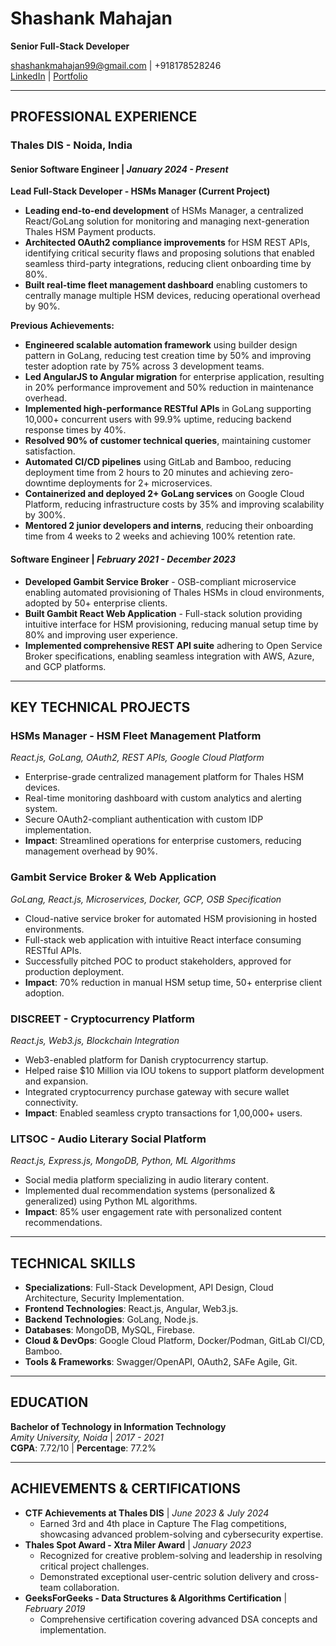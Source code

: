# Shashank Mahajan
**Senior Full-Stack Developer**

shashankmahajan99@gmail.com | +918178528246  
[LinkedIn](https://www.linkedin.com/in/shashank-mahajan-7baa1979) | [Portfolio](https://shashankmahajan.netlify.app/)

---

## PROFESSIONAL EXPERIENCE

### **Thales DIS** - Noida, India
#### **Senior Software Engineer** | *January 2024 - Present*

**Lead Full-Stack Developer - HSMs Manager (Current Project)**
- **Leading end-to-end development** of HSMs Manager, a centralized React/GoLang solution for monitoring and managing next-generation Thales HSM Payment products.
- **Architected OAuth2 compliance improvements** for HSM REST APIs, identifying critical security flaws and proposing solutions that enabled seamless third-party integrations, reducing client onboarding time by 80%.
- **Built real-time fleet management dashboard** enabling customers to centrally manage multiple HSM devices, reducing operational overhead by 90%.

**Previous Achievements:**
- **Engineered scalable automation framework** using builder design pattern in GoLang, reducing test creation time by 50% and improving tester adoption rate by 75% across 3 development teams.
- **Led AngularJS to Angular migration** for enterprise application, resulting in 20% performance improvement and 50% reduction in maintenance overhead.
- **Implemented high-performance RESTful APIs** in GoLang supporting 10,000+ concurrent users with 99.9% uptime, reducing backend response times by 40%.
- **Resolved 90% of customer technical queries**, maintaining customer satisfaction.
- **Automated CI/CD pipelines** using GitLab and Bamboo, reducing deployment time from 2 hours to 20 minutes and achieving zero-downtime deployments for 2+ microservices.
- **Containerized and deployed 2+ GoLang services** on Google Cloud Platform, reducing infrastructure costs by 35% and improving scalability by 300%.
- **Mentored 2 junior developers and interns**, reducing their onboarding time from 4 weeks to 2 weeks and achieving 100% retention rate.

#### **Software Engineer** | *February 2021 - December 2023*
- **Developed Gambit Service Broker** - OSB-compliant microservice enabling automated provisioning of Thales HSMs in cloud environments, adopted by 50+ enterprise clients.
- **Built Gambit React Web Application** - Full-stack solution providing intuitive interface for HSM provisioning, reducing manual setup time by 80% and improving user experience.
- **Implemented comprehensive REST API suite** adhering to Open Service Broker specifications, enabling seamless integration with AWS, Azure, and GCP platforms.

---

## KEY TECHNICAL PROJECTS

### **HSMs Manager - HSM Fleet Management Platform**
*React.js, GoLang, OAuth2, REST APIs, Google Cloud Platform*
- Enterprise-grade centralized management platform for Thales HSM devices.
- Real-time monitoring dashboard with custom analytics and alerting system.
- Secure OAuth2-compliant authentication with custom IDP implementation.
- **Impact**: Streamlined operations for enterprise customers, reducing management overhead by 90%.

### **Gambit Service Broker & Web Application**
*GoLang, React.js, Microservices, Docker, GCP, OSB Specification*
- Cloud-native service broker for automated HSM provisioning in hosted environments.
- Full-stack web application with intuitive React interface consuming RESTful APIs.
- Successfully pitched POC to product stakeholders, approved for production deployment.
- **Impact**: 70% reduction in manual HSM setup time, 50+ enterprise client adoption.

### **DISCREET - Cryptocurrency Platform**
*React.js, Web3.js, Blockchain Integration*
- Web3-enabled platform for Danish cryptocurrency startup.
- Helped raise $10 Million via IOU tokens to support platform development and expansion.
- Integrated cryptocurrency purchase gateway with secure wallet connectivity.
- **Impact**: Enabled seamless crypto transactions for 1,00,000+ users.

### **LITSOC - Audio Literary Social Platform**
*React.js, Express.js, MongoDB, Python, ML Algorithms*
- Social media platform specializing in audio literary content.
- Implemented dual recommendation systems (personalized & generalized) using Python ML algorithms.
- **Impact**: 85% user engagement rate with personalized content recommendations.

---

## TECHNICAL SKILLS

- **Specializations**: Full-Stack Development, API Design, Cloud Architecture, Security Implementation.
- **Frontend Technologies**: React.js, Angular, Web3.js.
- **Backend Technologies**: GoLang, Node.js.
- **Databases**: MongoDB, MySQL, Firebase.
- **Cloud & DevOps**: Google Cloud Platform, Docker/Podman, GitLab CI/CD, Bamboo.
- **Tools & Frameworks**: Swagger/OpenAPI, OAuth2, SAFe Agile, Git.

---

## EDUCATION

**Bachelor of Technology in Information Technology**  
*Amity University, Noida* | *2017 - 2021*  
**CGPA**: 7.72/10 | **Percentage**: 77.2%

---

## ACHIEVEMENTS & CERTIFICATIONS

- **CTF Achievements at Thales DIS** | *June 2023 & July 2024*
  - Earned 3rd and 4th place in Capture The Flag competitions, showcasing advanced problem-solving and cybersecurity expertise.
- **Thales Spot Award - Xtra Miler Award** | *January 2023*
  - Recognized for creative problem-solving and leadership in resolving critical project challenges.
  - Demonstrated exceptional user-centric solution delivery and cross-team collaboration.
- **GeeksForGeeks - Data Structures & Algorithms Certification** | *February 2019*
  - Comprehensive certification covering advanced DSA concepts and implementation.